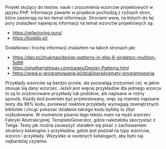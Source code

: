 Projekt służący do testów, nauki i zrozumienia wzorców projektowych w języku PHP.
Informacje zawarte w projekcie pochodzą z różnych stron, które zawierają na ten temat informacje.
Stronami www, na któych do tej pory znalazłem najwięcej informacji na temat wzorców projektowych są:
- https://refactoring.guru/
- https://koddlo.pl/

Dodatkowo i trochę informacji znalazłem na takich stronach jak:
- https://dev.to/zhukmax/design-patterns-in-php-8-singleton-multiton-5d99
- https://phptherightway.com/pages/Design-Patterns.html
- https://www.p-programowanie.pl/dzial/paradygmaty-programowania

Przykłady wzorców są bardzo proste, ale pozwalają zrozumieć cel, w jakim stosuje się dany wzorzec.
Jeżeli jest więcej przykładów dla jednego wzorca to są to zrożnicowane przykłady lub podobne, ale napisane w różny sposób.
Każdy kod powinien być przetestowany, więc są również napisane testy dla 99% kodu, ponieważ niektóre przykłady wymagają
zewnętrznych bibliotek i chcąc pokazać działanie takiego kodu byłoby to zbyt rozbudowane. W momencie pisania tego tekstu
mam na myśli wzorzec Fabryki Abstrakcyjnej: TemplateGenerator, gdzie należałoby skorzystać z Twiga.
Testy jak można zauważyć starałem się pisać z zachowaniem struktury katalogów z przykładów, gdzie jest podział na
typy wzorców, wzorce i przykłady. Wszystko w osobnych katalogach, aby było naj najbardziej czytelne.